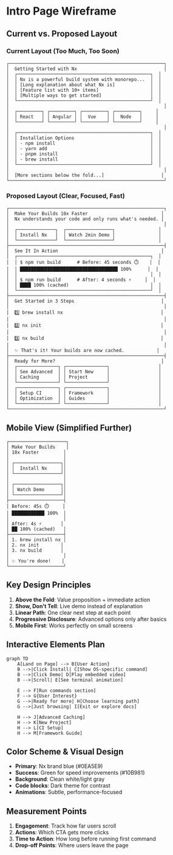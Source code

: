 # Intro Page Wireframe

## Current vs. Proposed Layout

### Current Layout (Too Much, Too Soon)
```
┌─────────────────────────────────────────────────────────┐
│  Getting Started with Nx                                │
│  ┌─────────────────────────────────────────────────┐  │
│  │ Nx is a powerful build system with monorepo...  │  │
│  │ [Long explanation about what Nx is]             │  │
│  │ [Feature list with 10+ items]                   │  │
│  │ [Multiple ways to get started]                  │  │
│  └─────────────────────────────────────────────────┘  │
│                                                         │
│  ┌─────────┐ ┌─────────┐ ┌─────────┐ ┌─────────┐     │
│  │ React   │ │ Angular │ │  Vue    │ │  Node   │     │
│  └─────────┘ └─────────┘ └─────────┘ └─────────┘     │
│                                                         │
│  ┌─────────────────────────────────────────────────┐  │
│  │ Installation Options                            │  │
│  │ - npm install                                   │  │
│  │ - yarn add                                      │  │
│  │ - pnpm install                                  │  │
│  │ - brew install                                  │  │
│  └─────────────────────────────────────────────────┘  │
│                                                         │
│  [More sections below the fold...]                     │
└─────────────────────────────────────────────────────────┘
```

### Proposed Layout (Clear, Focused, Fast)
```
┌─────────────────────────────────────────────────────────┐
│  Make Your Builds 10x Faster                           │
│  Nx understands your code and only runs what's needed. │
│                                                         │
│  ┌──────────────┐  ┌─────────────────┐                │
│  │ Install Nx   │  │ Watch 2min Demo │                │
│  └──────────────┘  └─────────────────┘                │
├─────────────────────────────────────────────────────────┤
│  See It In Action                                      │
│  ┌─────────────────────────────────────────────────┐  │
│  │ $ npm run build      # Before: 45 seconds ⏱️    │  │
│  │ ████████████████████████████████████ 100%      │  │
│  │                                                 │  │
│  │ $ npm run build      # After: 4 seconds ⚡     │  │
│  │ ████ 100% (cached)                              │  │
│  └─────────────────────────────────────────────────┘  │
├─────────────────────────────────────────────────────────┤
│  Get Started in 3 Steps                                │
│                                                         │
│  1️⃣ brew install nx                                    │
│                                                         │
│  2️⃣ nx init                                            │
│                                                         │
│  3️⃣ nx build                                           │
│                                                         │
│  ✨ That's it! Your builds are now cached.            │
├─────────────────────────────────────────────────────────┤
│  Ready for More?                                       │
│  ┌───────────────┐ ┌───────────────┐                  │
│  │ See Advanced  │ │ Start New     │                  │
│  │ Caching       │ │ Project       │                  │
│  └───────────────┘ └───────────────┘                  │
│  ┌───────────────┐ ┌───────────────┐                  │
│  │ Setup CI      │ │ Framework     │                  │
│  │ Optimization  │ │ Guides        │                  │
│  └───────────────┘ └───────────────┘                  │
└─────────────────────────────────────────────────────────┘
```

## Mobile View (Simplified Further)
```
┌─────────────────────┐
│ Make Your Builds    │
│ 10x Faster         │
│                    │
│ ┌─────────────────┐│
│ │  Install Nx     ││
│ └─────────────────┘│
│                    │
│ ┌─────────────────┐│
│ │ Watch Demo      ││
│ └─────────────────┘│
├────────────────────┤
│ Before: 45s ⏱️     │
│ ████████████ 100%  │
│                    │
│ After: 4s ⚡       │
│ ██ 100% (cached)   │
├────────────────────┤
│ 1. brew install nx │
│ 2. nx init        │
│ 3. nx build       │
│                    │
│ ✨ You're done!    │
└────────────────────┘
```

## Key Design Principles

1. **Above the Fold**: Value proposition + immediate action
2. **Show, Don't Tell**: Live demo instead of explanation
3. **Linear Path**: One clear next step at each point
4. **Progressive Disclosure**: Advanced options only after basics
5. **Mobile First**: Works perfectly on small screens

## Interactive Elements Plan

```mermaid
graph TD
    A[Land on Page] --> B{User Action}
    B -->|Click Install| C[Show OS-specific command]
    B -->|Click Demo| D[Play embedded video]
    B -->|Scroll| E[See terminal animation]
    
    E --> F[Run commands section]
    F --> G{User Interest}
    G -->|Ready for more| H[Choose learning path]
    G -->|Just browsing| I[Exit or explore docs]
    
    H --> J[Advanced Caching]
    H --> K[New Project]
    H --> L[CI Setup]
    H --> M[Framework Guide]
```

## Color Scheme & Visual Design

- **Primary**: Nx brand blue (#0EA5E9)
- **Success**: Green for speed improvements (#10B981)
- **Background**: Clean white/light gray
- **Code blocks**: Dark theme for contrast
- **Animations**: Subtle, performance-focused

## Measurement Points

1. **Engagement**: Track how far users scroll
2. **Actions**: Which CTA gets more clicks
3. **Time to Action**: How long before running first command
4. **Drop-off Points**: Where users leave the page